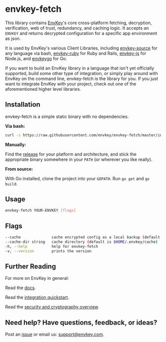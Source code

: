 # envkey-fetch

This library contains [EnvKey](https://www.envkey.com)'s core cross-platform fetching, decryption, verification, web of trust, redundancy, and caching logic. It accepts an `ENVKEY` and returns decrypted configuration for a specific app environment as json.

It is used by EnvKey's various Client Libraries, including [envkey-source](https://github.com/envkey/envkey-source) for any language via bash, [envkey-ruby](https://github.com/envkey/envkey-ruby) for Ruby and Rails, [envkey-js](https://github.com/envkey/envkey-js) for Node.js, and [envkeygo](https://github.com/envkey/envkeygo) for Go.

If you want to build an EnvKey library in a language that isn't yet officially supported, build some other type of integration, or simply play around with EnvKey on the command line, envkey-fetch is the library for you. If you just want to integrate EnvKey with your project, check out one of the aforementioned higher level libraries.

## Installation

envkey-fetch is a simple static binary with no dependencies.

**Via bash:**

```bash
curl -s https://raw.githubusercontent.com/envkey/envkey-fetch/master/install.sh | bash
```

**Manually:**

Find the [release](https://github.com/envkey/envkey-fetch/releases) for your platform and architecture, and stick the appropriate binary somewhere in your `PATH` (or wherever you like really).

**From source:**

With Go installed, clone the project into your `GOPATH`. Run `go get` and `go build`.

## Usage

```bash
envkey-fetch YOUR-ENVKEY [flags]
```

## Flags

```bash
--cache              cache encrypted config as a local backup (default is false)
--cache-dir string   cache directory (default is $HOME/.envkey/cache)
-h, --help           help for envkey-fetch
-v, --version        prints the version
```

## Further Reading

For more on EnvKey in general:

Read the [docs](https://docs.envkey.com).

Read the [integration quickstart](https://docs.envkey.com/integration-quickstart.html).

Read the [security and cryptography overview](https://security.envkey.com).

## Need help? Have questions, feedback, or ideas?

Post an [issue](https://github.com/envkey/envkey-fetch/issues) or email us: [support@envkey.com](mailto:support@envkey.com).







